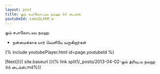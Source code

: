 ```yaml
---
layout: post
title: ஓம் சபாலோடயய நமஹ ௧௧ டைம்ஸ்
youtubeId: samuDLXKM_w
---
```

 
 
 ஓம் சபாலோடயய நமஹ  
 
 -  நன்மைக்காக யார் வெளியே வருகிறார்கள் 
 
  
 
  
 
 
 
 
 
 


{% include youtubePlayer.html id=page.youtubeId %}
 
[Next]({{ site.baseurl }}{% link  split1/_posts/2013-04-02-ஓம் த்ரியுடய நமஹ ௧௧ டைம்ஸ்.md%})
 
